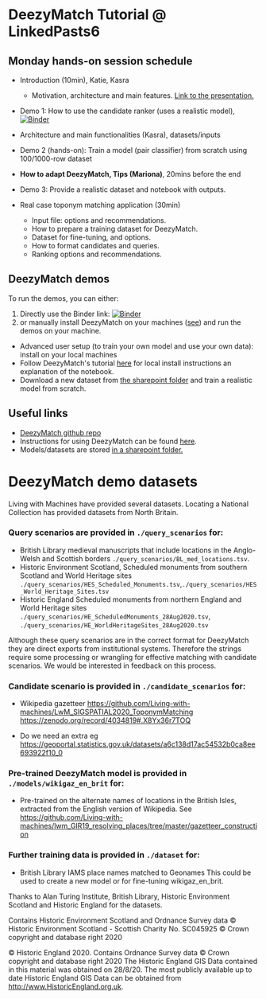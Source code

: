 # DeezyMatch Tutorial @ LinkedPasts6


## Monday hands-on session schedule

- Introduction (10min), Katie, Kasra
    - Motivation, architecture and main features. [Link to the presentation.](https://docs.google.com/presentation/d/14wRL9vGIfNc_xHa4gR_I5hL9_ChVHDacfXUQ6DLeKP0/edit?usp=sharing)
- Demo 1: How to use the candidate ranker (uses a realistic model), [![Binder](https://mybinder.org/badge_logo.svg)](https://mybinder.org/v2/gh/LinkedPasts/LaNC-workshop/HEAD?filepath=deezymatch%2Fdemos)
- Architecture and main functionalities (Kasra), datasets/inputs
- Demo 2 (hands-on): Train a model (pair classifier) from scratch using 100/1000-row dataset
- **How to adapt DeezyMatch, Tips (Mariona)**, 20mins before the end

- Demo 3: Provide a realistic dataset and notebook with outputs.
- Real case toponym matching application (30min)
    - Input file: options and recommendations.
    - How to prepare a training dataset for DeezyMatch.
    - Dataset for fine-tuning, and options.
    - How to format candidates and queries.
    - Ranking options and recommendations.

## DeezyMatch demos

To run the demos, you can either:

1. Directly use the Binder link: [![Binder](https://mybinder.org/badge_logo.svg)](https://mybinder.org/v2/gh/LinkedPasts/LaNC-workshop/HEAD?filepath=deezymatch%2Fdemos)
2. or manually install DeezyMatch on your machines ([see](https://github.com/Living-with-machines/DeezyMatch#installation)) and run the demos on your machine.

- Advanced user setup (to train your own model and use your own data): install on your local machines  
- Follow DeezyMatch's tutorial [here](https://living-with-machines.github.io/DeezyMatch/) for local install instructions an explanation of the notebook.
- Download a new dataset from [the sharepoint folder](https://thealanturininstitute-my.sharepoint.com/:f:/g/personal/mcollardanuy_turing_ac_uk/Eo20kXuHZFhMpBC3Tvg_CGEBwpCSO76jHGPE7eQFFItuOQ?e=6RaGZN) and train a realistic model from scratch.

## Useful links

* [DeezyMatch github repo](https://github.com/Living-with-machines/DeezyMatch)
* Instructions for using DeezyMatch can be found [here](https://living-with-machines.github.io/DeezyMatch/).
* Models/datasets are stored [in a sharepoint folder.](https://thealanturininstitute-my.sharepoint.com/:f:/g/personal/mcollardanuy_turing_ac_uk/Eo20kXuHZFhMpBC3Tvg_CGEBwpCSO76jHGPE7eQFFItuOQ?e=6RaGZN)

# DeezyMatch demo datasets

Living with Machines have provided several datasets.
Locating a National Collection has provided datasets from North Britain.

### Query scenarios are provided in `./query_scenarios` for:

* British Library medieval manuscripts that include locations in the Anglo-Welsh and Scottish borders `./query_scenarios/BL_med_locations.tsv`.
* Historic Environment Scotland, Scheduled monuments from southern Scotland and World Heritage sites `./query_scenarios/HES_Scheduled_Monuments.tsv`,`./query_scenarios/HES_World_Heritage_Sites.tsv`
* Historic England Scheduled monuments from northern England and World Heritage sites `./query_scenarios/HE_ScheduledMonuments_28Aug2020.tsv`, `./query_scenarios/HE_WorldHeritageSites_28Aug2020.tsv`

Although these query scenarios are in the correct format for DeezyMatch they are direct exports from institutional systems. Therefore the strings require some processing or wrangling for effective matching with candidate scenarios. We would be interested in feedback on this process.

### Candidate scenario is provided in `./candidate_scenarios` for:

* Wikipedia gazetteer
https://github.com/Living-with-machines/LwM_SIGSPATIAL2020_ToponymMatching
https://zenodo.org/record/4034819#.X8Yx36r7TOQ

* Do we need an extra eg https://geoportal.statistics.gov.uk/datasets/a6c138d17ac54532b0ca8ee693922f10_0

### Pre-trained DeezyMatch model is provided in `./models/wikigaz_en_brit` for:

* Pre-trained on the alternate names of locations in the British Isles, extracted from the English version of Wikipedia.
See https://github.com/Living-with-machines/lwm_GIR19_resolving_places/tree/master/gazetteer_construction

### Further training data is provided in `./dataset` for:

* British Library IAMS place names matched to Geonames
This could be used to create a new model or for fine-tuning wikigaz_en_brit.


Thanks to Alan Turing Institute, British Library, Historic Environment Scotland and Historic England for the datasets.

Contains Historic Environment Scotland and Ordnance Survey data © Historic Environment Scotland - Scottish Charity No. SC045925 © Crown copyright and database right 2020

© Historic England 2020. Contains Ordnance Survey data © Crown copyright and database right 2020 The Historic England GIS Data contained in this material was obtained on 28/8/20. The most publicly available up to date Historic England GIS Data can be obtained from http://www.HistoricEngland.org.uk.
